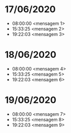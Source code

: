 # 17/06/2020

- 08:00:00 <mensagem 1>
- 15:33:25 <mensagem 2>
- 19:22:03 <mensagem 3>

# 18/06/2020

- 08:00:00 <mensagem 4>
- 15:33:25 <mensagem 5>
- 19:22:03 <mensagem 6>

# 19/06/2020

- 08:00:00 <mensagem 7>
- 15:33:25 <mensagem 8>
- 19:22:03 <mensagem 9>